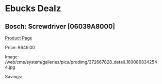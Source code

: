 
# Ebucks Dealz
## Bosch: Screwdriver [06039A8000]
[Product Page](https://www.ebucks.com/web/shop/productSelected.do?prodId=372667828&catId=370101825)

Price: R649.00

Image: /web/cms/system/galleries/pics/prodimg/372667828_detail_1600868342544.jpg

Savings: 


	